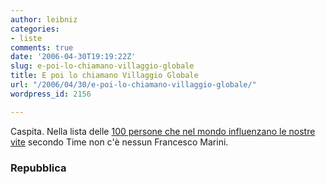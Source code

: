 ```yaml
---
author: leibniz
categories:
- liste
comments: true
date: '2006-04-30T19:19:22Z'
slug: e-poi-lo-chiamano-villaggio-globale
title: E poi lo chiamano Villaggio Globale
url: "/2006/04/30/e-poi-lo-chiamano-villaggio-globale/"
wordpress_id: 2156

---
```

Caspita. Nella lista delle [100 persone che nel mondo influenzano le nostre vite](http://www.repubblica.it/2006/04/sezioni/esteri/time-100-influenti/time-100-influenti/time-100-influenti.html) secondo Time non c'è nessun Francesco Marini.


### Repubblica
